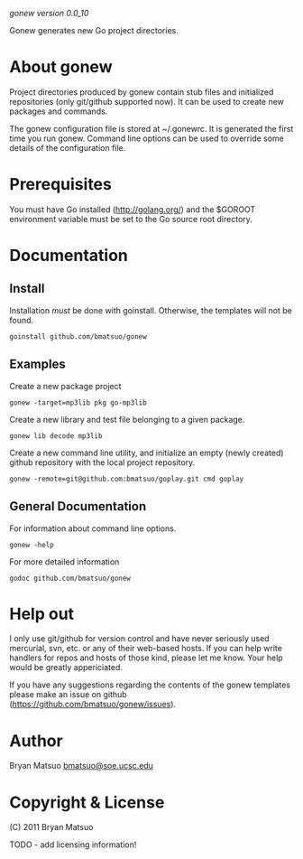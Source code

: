 *gonew version 0.0_10*

Gonew generates new Go project directories.

About gonew
===========

Project directories produced by gonew contain stub files and initialized
repositories (only git/github supported now). It can be used to create new
packages and commands.

The gonew configuration file is stored at ~/.gonewrc. It is generated the
first time you run gonew. Command line options can be used to override
some details of the configuration file.

Prerequisites
=============

You must have Go installed (http://golang.org/) and the $GOROOT
environment variable must be set to the Go source root directory.

Documentation
=============
Install
-------

Installation *must* be done with goinstall. Otherwise, the templates will
not be found.

    goinstall github.com/bmatsuo/gonew

Examples
--------

Create a new package project

    gonew -target=mp3lib pkg go-mp3lib

Create a new library and test file belonging to a given package.

    gonew lib decode mp3lib

Create a new command line utility, and initialize an empty (newly
created) github repository with the local project repository.

    gonew -remote=git@github.com:bmatsuo/goplay.git cmd goplay

General Documentation
---------------------

For information about command line options.

    gonew -help

For more detailed information

    godoc github.com/bmatsuo/gonew

Help out
========

I only use git/github for version control and have never seriously used
mercurial, svn, etc. or any of their web-based hosts. If you can help
write handlers for repos and hosts of those kind, please let me know.
Your help would be greatly appericiated.

If you have any suggestions regarding the contents of the gonew templates
please make an issue on github (https://github.com/bmatsuo/gonew/issues).

Author
======

Bryan Matsuo <bmatsuo@soe.ucsc.edu>

Copyright & License
===================

(C) 2011 Bryan Matsuo 

TODO - add licensing information!
